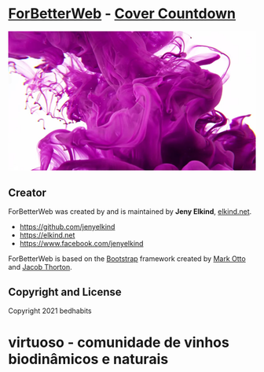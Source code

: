 # [ForBetterWeb](http://forbetterweb.com/) - [Cover Countdown](http://forbetterweb.com/htmlandbootstrap/cover-countdown-one-page-websites-html-bootstrap/)

<!-- <img src="https://raw.githubusercontent.com/elkindnet/forbetterweb-cover-countdown/gh-pages/img/screenshot.jpg"> -->
<img src="img/cover.jpg">

## Creator

ForBetterWeb was created by and is maintained by **Jeny Elkind**, [elkind.net](http://elkind.net/).

* https://github.com/jenyelkind
* https://elkind.net
* https://www.facebook.com/jenyelkind

ForBetterWeb is based on the [Bootstrap](http://getbootstrap.com/) framework created by [Mark Otto](https://twitter.com/mdo) and [Jacob Thorton](https://twitter.com/fat).

## Copyright and License

Copyright 2021 bedhabits
# virtuoso - comunidade de vinhos biodinâmicos e naturais
